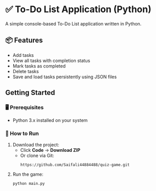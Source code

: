 # ✅ To-Do List Application (Python)

A simple console-based To-Do List application written in Python.

## 📦 Features
- Add tasks
- View all tasks with completion status
- Mark tasks as completed
- Delete tasks
- Save and load tasks persistently using JSON files

## Getting Started

### 🖥️ Prerequisites
- Python 3.x installed on your system

### 🚀 How to Run
1. Download the project:
   - Click **Code** → **Download ZIP**
   - Or clone via Git:
     ```
     https://github.com/Saifali44884488/quiz-game.git
     ```
2. Run the game:
   ```bash
   python main.py
